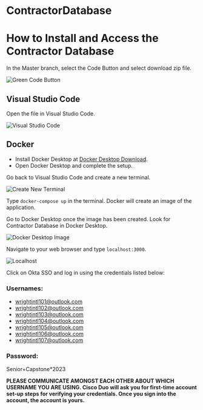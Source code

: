 # ContractorDatabase

# How to Install and Access the Contractor Database

In the Master branch, select the Code Button and select download zip file.

![Green Code Button](https://github.com/wardenevanMU/ContractorDatabase/assets/89539508/d62e7755-9e7b-4371-82e5-70252209e23a)

## Visual Studio Code

Open the file in Visual Studio Code.

![Visual Studio Code](https://github.com/wardenevanMU/ContractorDatabase/assets/89539508/9f1697d6-673a-46a9-a5ae-56eb6d9720d3)

## Docker

- Install Docker Desktop at [Docker Desktop Download](https://www.docker.com/products/docker-desktop/).
- Open Docker Desktop and complete the setup.

Go back to Visual Studio Code and create a new terminal.

![Create New Terminal](https://github.com/wardenevanMU/ContractorDatabase/assets/89539508/0bd16d8b-f582-418f-b360-baec15cc859b)

Type `docker-compose up` in the terminal. Docker will create an image of the application.

Go to Docker Desktop once the image has been created. Look for Contractor Database in Docker Desktop.

![Docker Desktop Image](https://github.com/wardenevanMU/ContractorDatabase/assets/89539508/fc317ef4-1ef1-4445-82ea-6f3e0a3094b7)

Navigate to your web browser and type `localhost:3000`.

![Localhost](https://github.com/wardenevanMU/ContractorDatabase/assets/89539508/7a9097e8-be7b-46ce-853f-67d37e15b0eb)

Click on Okta SSO and log in using the credentials listed below:

### Usernames:
- wrightintl101@outlook.com
- wrightintl102@outlook.com
- wrightintl103@outlook.com
- wrightintl104@outlook.com
- wrightintl105@outlook.com
- wrightintl106@outlook.com
- wrightintl107@outlook.com

### Password:
Senior+Capstone*2023

**PLEASE COMMUNICATE AMONGST EACH OTHER ABOUT WHICH USERNAME YOU ARE USING. Cisco Duo will ask you for first-time account set-up steps for verifying your credentials. Once you sign into the account, the account is yours.**

